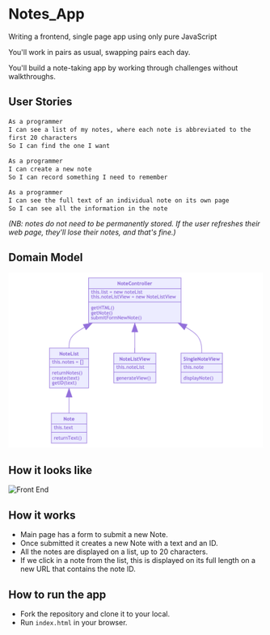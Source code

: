 # Notes_App
Writing a frontend, single page app using only pure JavaScript

You'll work in pairs as usual, swapping pairs each day.

You'll build a note-taking app by working through challenges without walkthroughs.

## User Stories
```
As a programmer
I can see a list of my notes, where each note is abbreviated to the first 20 characters
So I can find the one I want
```
```
As a programmer
I can create a new note
So I can record something I need to remember
```
```
As a programmer
I can see the full text of an individual note on its own page
So I can see all the information in the note
```
_(NB: notes do not need to be permanently stored. If the user refreshes their web page, they'll lose their notes, and that's fine.)_

## Domain Model
![Domain Model](images/NotesAppDiagram-Friday.png)

## How it looks like
![Front End](noteAppView.png)

## How it works
- Main page has a form to submit a new Note.
- Once submitted it creates a new Note with a text and an ID.
- All the notes are displayed on a list, up to 20 characters.
- If we click in a note from the list, this is displayed on its full length on a new URL that contains the note ID.

## How to run the app
- Fork the repository and clone it to your local.
- Run `index.html` in your browser.
